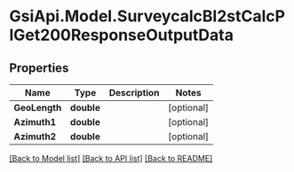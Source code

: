 # GsiApi.Model.SurveycalcBl2stCalcPlGet200ResponseOutputData

## Properties

Name | Type | Description | Notes
------------ | ------------- | ------------- | -------------
**GeoLength** | **double** |  | [optional] 
**Azimuth1** | **double** |  | [optional] 
**Azimuth2** | **double** |  | [optional] 

[[Back to Model list]](../README.md#documentation-for-models) [[Back to API list]](../README.md#documentation-for-api-endpoints) [[Back to README]](../README.md)

